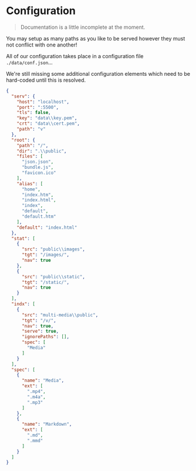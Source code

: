 

Configuration
================

> Documentation is a little incomplete at the moment.

You may setup as many paths as you like to be served however
they must not conflict with one another!

All of our configuration takes place in a configuration file `./data/conf.json`...

We're still missing some additional configuration elements which need
to be hard-coded until this is resolved.

```json
{
  "serv": {
    "host": "localhost",
    "port": ":5500",
    "tls": false,
    "key": "data\\key.pem",
    "crt": "data\\cert.pem",
    "path": "v"
  },
  "root": {
    "path": "/",
    "dir": ".\\public",
    "files": [
      "json.json",
      "bundle.js",
      "favicon.ico"
    ],
    "alias": [
      "home",
      "index.htm",
      "index.html",
      "index",
      "default",
      "default.htm"
    ],
    "default": "index.html"
  },
  "stat": [
    {
      "src": "public\\images",
      "tgt": "/images/",
      "nav": true
    },
    {
      "src": "public\\static",
      "tgt": "/static/",
      "nav": true
    }
  ],
  "indx": [
    {
      "src": "multi-media\\public",
      "tgt": "/v/",
      "nav": true,
      "serve": true,
      "ignorePaths": [],
      "spec": [
        "Media"
      ]
    }
  ],
  "spec": [
    {
      "name": "Media",
      "ext": [
        ".mp4",
        ".m4a",
        ".mp3"
      ]
    },
    {
      "name": "Markdown",
      "ext": [
        ".md",
        ".mmd"
      ]
    }
  ]
}
```


<!-- os.O_WRONLY|os.O_CREATE|os.O_TRUNC, 0600 -->
<!-- https://github.com/d4l3k/messagediff -->
<!-- https://github.com/davecgh/go-spew -->
<!-- https://github.com/sergi/go-diff -->
<!-- https://github.com/STRML/react-grid-layout#demos -->
<!-- https://transform.now.sh/css-to-js/ -->
<!-- https://github.com/ritz078/transform-www -->
<!-- https://jsvault.com/async-parallel -->
<!-- https://github.com/Microsoft/monaco-editor-webpack-plugin -->
<!-- https://github.com/gin-contrib/secure -->






